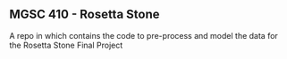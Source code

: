 ## MGSC 410 - Rosetta Stone
A repo in which contains the code to pre-process and model the data for the Rosetta Stone Final Project
